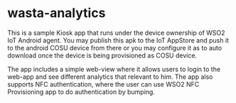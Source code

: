 # wasta-analytics
This is a sample Kiosk app that runs under the device ownership of WSO2 IoT Android agent. You may publish this apk to the IoT AppStore and push it to the android COSU device from there or you may configure it as to auto download once the device is being provisioned as COSU device.

The app includes a simple web-view where it allows users to login to the web-app and see different analytics that relevant to him. The app also supports NFC authentication, where the user can use WSO2 NFC Provisioning app to do authentication by bumping.
